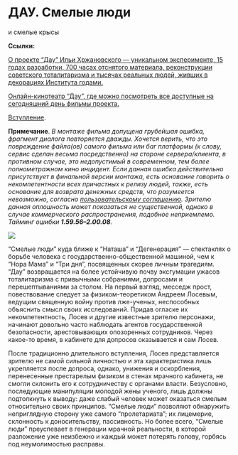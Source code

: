 
# ДАУ. Смелые люди

и смелые крысы

**Ссылки:**

[О проекте “Дау” Ильи Хржановского — уникальном эксперименте, 15 годах разработки, 700 часах отснятого материала, реконструкции советского тоталитаризма и тысячах реальных людей, живших в декорациях Института годами.](https://kinoart.ru/opinions/phantom-of-dau)

[Онлайн-кинотеатр “Дау”, где можно посмотреть все доступные на сегодняшний день фильмы проекта.](https://www.dau.movie/ru/)

[Вступление](https://medium.com/cinema-therapy/%D0%B2%D1%81%D1%82%D1%83%D0%BF%D0%BB%D0%B5%D0%BD%D0%B8%D0%B5-7d28b0b66043).

**Примечание**. *В монтаже фильма допущена грубейшая ошибка, фрагмент диалога повторяется дважды. Хочется верить, что это повреждение файла(ов) самого фильма или баг платформы (к слову, сервис сделан весьма посредственно) на стороне сервера/клиента, в противном случае, это недопустимый в современном, тем более полнометражном кино инцидент. Если данная ошибка действительно присутствует в финальной версии монтажа, есть основание говорить о некомпетентности всех причастных к релизу людей, также, есть основание для возврата денежных средств, что разумеется невозможно, согласно [пользовательскому соглашению](https://www.dau.com/ru/terms-privacy-policy). Зрителю данная оплошность может показаться не существенной, однако в случае коммерческого распространения, подобное неприемлемо. Тайминг ошибки **1.59.56–2.00.08**.*

![](https://cdn-images-1.medium.com/max/2732/1*7r6lGMigVaIJ-fbqdUgyzA.png)

“Смелые люди” куда ближе к “Наташа” и “Дегенерация” — спектаклях о борьбе человека с государственно-общественной машиной, чем к “Нора Мама” и “Три дня”, посвященных скорее личным трагедиям. “Дау” возвращается на более устойчивую почву эксгумации ужасов тоталитаризма с привычными собраниями, допросами и перешептываниями за столом. На первый взгляд, месседж прост, повествование следует за физиком-теоретиком Андреем Лосевым, ведущим священную войну против лже-ученых, неспособных объяснить смысл своих исследований. Придав огласке их некомпетентность, Лосев и другие известные зрителю персонажи, начинают довольно часто наблюдать агентов государственной безопасности, арестовывающих опозоренных сотрудников. Через какое-то время, в кабинете для допросов оказывается и сам Лосев.

После традиционно длительного вступления, Лосев представляется зрителю не самой сильной личностью и эта характеристика лишь укрепляется после допроса, однако, унижения и оскорбления, перенесенные престарелым физиком в стенах мрачного кабинета, не смогли склонить его к сотрудничеству с органами власти. Безусловно, последующие манипуляции молодой жены ученого, лишь должны подтолкнуть к выводу: даже слабый человек может оказаться смелым относительно своих принципов. “Смелые люди” позволяют обнаружить неприглядную сторону уже самого “пролетариата”; их лицемерие, склонность к доносительству, пассивность. Но более всего, “Смелые люди” преуспевает в генерации мрачной реальности, в которой разложение уже неизбежно и каждый может потерять голову, горбясь под неумолимостью расправы.
